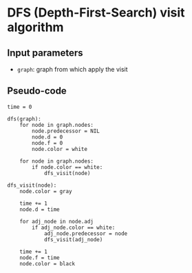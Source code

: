 # DFS (Depth-First-Search) visit algorithm

## Input parameters

- `graph`: graph from which apply the visit

## Pseudo-code

```
time = 0

dfs(graph):
    for node in graph.nodes:
        node.predecessor = NIL
        node.d = 0
        node.f = 0
        node.color = white

    for node in graph.nodes:
        if node.color == white:
            dfs_visit(node)

dfs_visit(node):
    node.color = gray

    time += 1
    node.d = time

    for adj_node in node.adj
        if adj_node.color == white:
            adj_node.predecessor = node
            dfs_visit(adj_node)

    time += 1
    node.f = time
    node.color = black
```
